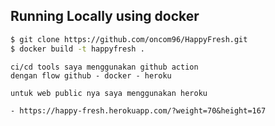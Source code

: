 ## Running Locally using docker

```sh
$ git clone https://github.com/oncom96/HappyFresh.git
$ docker build -t happyfresh .
```

```
ci/cd tools saya menggunakan github action
dengan flow github - docker - heroku
```
```
untuk web public nya saya menggunakan heroku 
```
```untuk link public :
- https://happy-fresh.herokuapp.com/?weight=70&height=167
```
